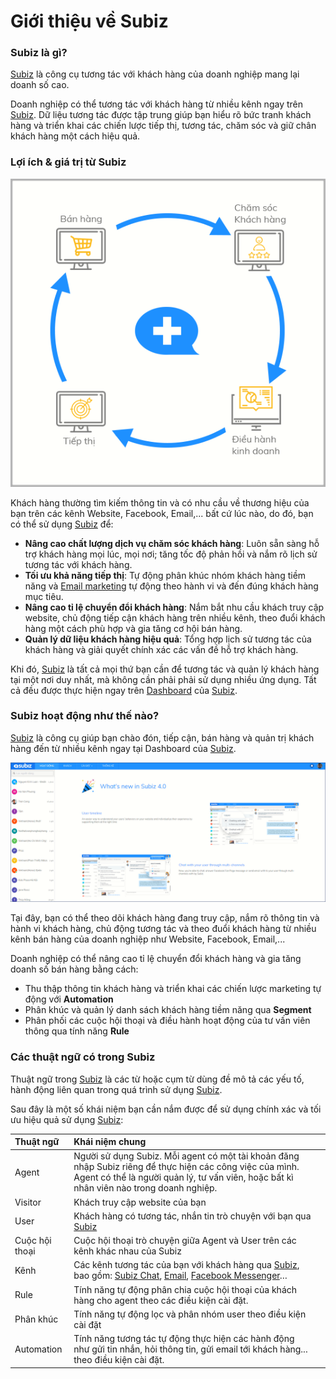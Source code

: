 # Giới thiệu về Subiz

### Subiz là gì? <a id="subiz-la-gi"></a>

[Subiz](https://subiz.com/vi/) là công cụ tương tác với khách hàng của doanh nghiệp mang lại doanh số cao.

Doanh nghiệp có thể tương tác với khách hàng từ nhiều kênh ngay trên [Subiz](https://subiz.com/vi/). Dữ liệu tương tác được tập trung giúp bạn hiểu rõ bức tranh khách hàng và triển khai các chiến lược tiếp thị, tương tác, chăm sóc và giữ chân khách hàng một cách hiệu quả.

### Lợi ích & giá trị từ Subiz <a id="loi-ich-and-gia-tri-tu-subiz"></a>

![Subiz h&#x1ED7; tr&#x1EE3; doanh nghi&#x1EC7;p ti&#x1EBF;p th&#x1ECB;, b&#xE1;n h&#xE0;ng, ch&#x103;m s&#xF3;c kh&#xE1;ch h&#xE0;ng v&#xE0; &#x111;i&#x1EC1;u h&#xE0;nh kinh doanh](.gitbook/assets/assets-2f-lcrbjdxgv2cwmzzedgk-2f-lcws5jkd4prfnsfzori-2f-lcwsflqzmf3jwfzspcl-2fscreenshot_6.png)

Khách hàng thường tìm kiếm thông tin và có nhu cầu về thương hiệu của bạn trên các kênh Website, Facebook, Email,... bất cứ lúc nào, do đó, bạn có thể sử dụng [Subiz](https://subiz.com/vi/) để:

* **Nâng cao chất lượng dịch vụ chăm sóc khách hàng**: Luôn sẵn sàng hỗ trợ khách hàng mọi lúc, mọi nơi; tăng tốc độ phản hồi và nắm rõ lịch sử tương tác với khách hàng.
* **Tối ưu khả năng tiếp thị**: Tự động phân khúc nhóm khách hàng tiềm năng và [Email marketing](https://subiz.com/vi/email.html%20) tự động theo hành vi và đến đúng khách hàng mục tiêu.
* **Nâng cao tỉ lệ chuyển đổi khách hàng**: Nắm bắt nhu cầu khách truy cập website, chủ động tiếp cận khách hàng trên nhiều kênh, theo đuổi khách hàng một cách phù hợp và gia tăng cơ hội bán hàng.
* **Quản lý dữ liệu khách hàng hiệu quả**: Tổng hợp lịch sử tương tác của khách hàng và giải quyết chính xác các vấn đề hỗ trợ khách hàng.

Khi đó, [Subiz](https://subiz.com/vi/) là tất cả mọi thứ bạn cần để tương tác và quản lý khách hàng tại một nơi duy nhất, mà không cần phải phải sử dụng nhiều ứng dụng. Tất cả đều được thực hiện ngay trên [Dashboard](https://app.subiz.com/) của [Subiz](https://subiz.com/vi/).

### Subiz hoạt động như thế nào? <a id="subiz-hoat-dong-nhu-the-nao"></a>

[Subiz](https://subiz.com/vi/) là công cụ giúp bạn chào đón, tiếp cận, bán hàng và quản trị khách hàng đến từ nhiều kênh ngay tại Dashboard của [Subiz](https://subiz.com/vi/).

![Dashboard- B&#x1EA3;ng &#x111;i&#x1EC1;u khi&#x1EC3;n Subiz](.gitbook/assets/dashboard_subiz.png)

Tại đây, bạn có thể theo dõi khách hàng đang truy cập, nắm rõ thông tin và hành vi khách hàng, chủ động tương tác và theo đuổi khách hàng từ nhiều kênh bán hàng của doanh nghiệp như Website, Facebook, Email,...

Doanh nghiệp có thể nâng cao tỉ lệ chuyển đổi khách hàng và gia tăng doanh số bán hàng bằng cách:

* Thu thập thông tin khách hàng và triển khai các chiến lược marketing tự động với **Automation**
* Phân khúc và quản lý danh sách khách hàng tiềm năng qua **Segment**
* Phân phối các cuộc hội thoại và điều hành hoạt động của tư vấn viên thông qua tính năng **Rule**

### **Các thuật ngữ có trong Subiz** <a id="cac-thuat-ngu-co-trong-subiz"></a>

Thuật ngữ trong [Subiz](https://subiz.com/vi/) là các từ hoặc cụm từ dùng đề mô tả các yếu tố, hành động liên quan trong quá trình sử dụng [Subiz](https://subiz.com/vi/).

Sau đây là một số khái niệm bạn cần nắm được để sử dụng chính xác và tối ưu hiệu quả sử dụng [Subiz](https://subiz.com/vi/):

| Thuật ngữ  |  Khái niệm chung |  |
| :--- | :--- | :--- |
| Agent | Người sử dụng Subiz. Mỗi agent có một tài khoản đăng nhập Subiz riêng để thực hiện các công việc của mình. Agent có thể là người quản lý, tư vấn viên, hoặc bất kì nhân viên nào trong doanh nghiệp. |  |
| Visitor | Khách truy cập website của bạn |  |
| User | Khách hàng có tương tác, nhắn tin trò chuyện với bạn qua [Subiz](https://subiz.com/vi/) |  |
| Cuộc hội thoại | Cuộc hội thoại trò chuyện giữa Agent và User trên các kênh khác nhau của Subiz |  |
| Kênh | Các kênh tương tác của bạn với khách hàng qua [Subiz](https://subiz.com/vi/), bao gồm: [Subiz Chat](https://subiz.com/vi/live-chat.html%20), [Email](https://subiz.com/vi/email.html%20), [Facebook Messenger](https://subiz.com/vi/facebook-messenger.html%20)… |  |
| Rule | Tính năng tự động phân chia cuộc hội thoại của khách hàng cho agent theo các điều kiện cài đặt. |  |
| Phân khúc | Tính năng tự động lọc và phân nhóm user theo điều kiện cài đặt |  |
| Automation | Tính năng tương tác tự động thực hiện các hành động như gửi tin nhắn, hỏi thông tin, gửi email tới khách hàng... theo điều kiện cài đặt. |  |

​

